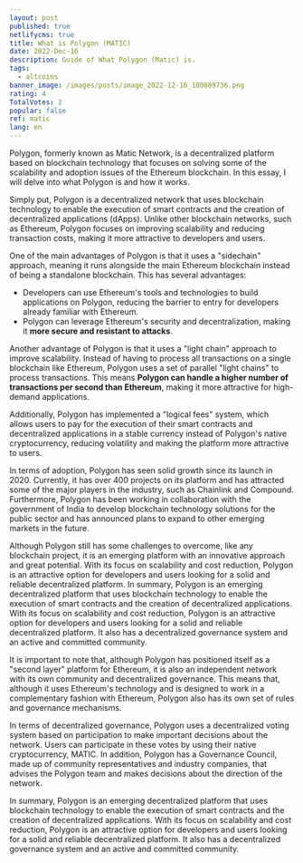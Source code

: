 ```yaml
---
layout: post
published: true
netlifycms: true
title: What is Polygon (MATIC)
date: 2022-Dec-16
description: Guide of What Polygon (Matic) is.
tags:
  - altcoins
banner_image: /images/posts/image_2022-12-16_100609736.png
rating: 4
TotalVotes: 2
popular: false
ref: matic
lang: en
---
```

Polygon, formerly known as Matic Network, is a decentralized platform based on blockchain technology that focuses on solving some of the scalability and adoption issues of the Ethereum blockchain. In this essay, I will delve into what Polygon is and how it works.

Simply put, Polygon is a decentralized network that uses blockchain technology to enable the execution of smart contracts and the creation of decentralized applications (dApps). Unlike other blockchain networks, such as Ethereum, Polygon focuses on improving scalability and reducing transaction costs, making it more attractive to developers and users.

One of the main advantages of Polygon is that it uses a "sidechain" approach, meaning it runs alongside the main Ethereum blockchain instead of being a standalone blockchain. This has several advantages:

* Developers can use Ethereum's tools and technologies to build applications on Polygon, reducing the barrier to entry for developers already familiar with Ethereum. 
* Polygon can leverage Ethereum's security and decentralization, making it **more secure and resistant to attacks**.

Another advantage of Polygon is that it uses a "light chain" approach to improve scalability. Instead of having to process all transactions on a single blockchain like Ethereum, Polygon uses a set of parallel "light chains" to process transactions. This means **Polygon can handle a higher number of transactions per second than Ethereum**, making it more attractive for high-demand applications.

Additionally, Polygon has implemented a "logical fees" system, which allows users to pay for the execution of their smart contracts and decentralized applications in a stable currency instead of Polygon's native cryptocurrency, reducing volatility and making the platform more attractive to users.

In terms of adoption, Polygon has seen solid growth since its launch in 2020. Currently, it has over 400 projects on its platform and has attracted some of the major players in the industry, such as Chainlink and Compound. Furthermore, Polygon has been working in collaboration with the government of India to develop blockchain technology solutions for the public sector and has announced plans to expand to other emerging markets in the future.

Although Polygon still has some challenges to overcome, like any blockchain project, it is an emerging platform with an innovative approach and great potential. With its focus on scalability and cost reduction, Polygon is an attractive option for developers and users looking for a solid and reliable decentralized platform. In summary, Polygon is an emerging decentralized platform that uses blockchain technology to enable the execution of smart contracts and the creation of decentralized applications. With its focus on scalability and cost reduction, Polygon is an attractive option for developers and users looking for a solid and reliable decentralized platform. It also has a decentralized governance system and an active and committed community.

It is important to note that, although Polygon has positioned itself as a "second layer" platform for Ethereum, it is also an independent network with its own community and decentralized governance. This means that, although it uses Ethereum's technology and is designed to work in a complementary fashion with Ethereum, Polygon also has its own set of rules and governance mechanisms.

In terms of decentralized governance, Polygon uses a decentralized voting system based on participation to make important decisions about the network. Users can participate in these votes by using their native cryptocurrency, MATIC. In addition, Polygon has a Governance Council, made up of community representatives and industry companies, that advises the Polygon team and makes decisions about the direction of the network.

In summary, Polygon is an emerging decentralized platform that uses blockchain technology to enable the execution of smart contracts and the creation of decentralized applications. With its focus on scalability and cost reduction, Polygon is an attractive option for developers and users looking for a solid and reliable decentralized platform. It also has a decentralized governance system and an active and committed community.